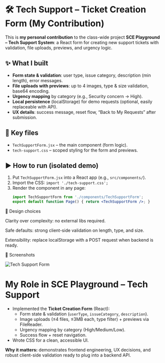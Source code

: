 # 🛠️ Tech Support – Ticket Creation Form (My Contribution)

This is **my personal contribution** to the class-wide project **SCE Playground – Tech Support System**:
a React form for creating new support tickets with validation, file uploads, previews, and urgency logic.

## ✨ What I built
- **Form state & validation**: user type, issue category, description (min length), error messages.
- **File uploads with previews**: up to 4 images, type & size validation, base64 encoding.
- **Urgency mapping** by category (e.g., Security concern → High).
- **Local persistence** (localStorage) for demo requests (optional, easily replaceable with API).
- **UX details**: success message, reset flow, “Back to My Requests” after submission.

## 🧩 Key files
- `TechSupportForm.jsx` – the main component (form logic).
- `tech-support.css` – scoped styling for the form and previews.

## ▶️ How to run (isolated demo)
1. Put `TechSupportForm.jsx` into a React app (e.g., `src/components/`).
2. Import the CSS: `import './tech-support.css';`
3. Render the component in any page:
   ```jsx
   import TechSupportForm from './components/TechSupportForm';
   export default function Page() { return <TechSupportForm />; }


🧠 Design choices

Clarity over complexity: no external libs required.

Safe defaults: strong client-side validation on length, type, and size.

Extensibility: replace localStorage with a POST request when backend is ready.

📸 Screenshots

![Tech Support Form](assets/contact-form.jpg)

# My Role in SCE Playground – Tech Support

- Implemented the **Ticket Creation Form** (React):
  - Form state & validation (`userType`, `issueCategory`, `description`).
  - Image uploads (≤4 files, ≤3MB each, type filter) + previews via FileReader.
  - Urgency mapping by category (High/Medium/Low).
  - Success flow + reset navigation.
- Wrote CSS for a clean, accessible UI.

**Why it matters:** demonstrates frontend engineering, UX decisions, and robust client-side validation ready to plug into a backend API.
